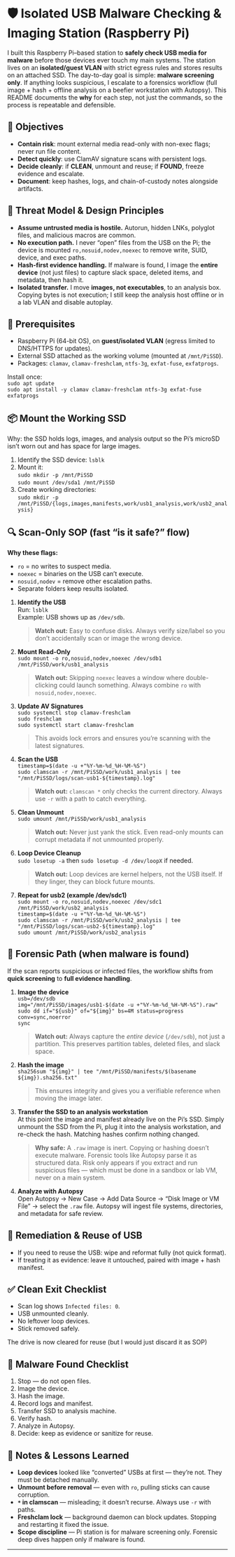 # 🛡️ Isolated USB Malware Checking & Imaging Station (Raspberry Pi)

I built this Raspberry Pi–based station to **safely check USB media for malware** before those devices ever touch my main systems. The station lives on an **isolated/guest VLAN** with strict egress rules and stores results on an attached SSD. The day-to-day goal is simple: **malware screening only**. If anything looks suspicious, I escalate to a forensics workflow (full image + hash + offline analysis on a beefier workstation with Autopsy). This README documents the **why** for each step, not just the commands, so the process is repeatable and defensible.

## 🎯 Objectives
- **Contain risk**: mount external media read-only with non-exec flags; never run file content.  
- **Detect quickly**: use ClamAV signature scans with persistent logs.  
- **Decide cleanly**: if **CLEAN**, unmount and reuse; if **FOUND**, freeze evidence and escalate.  
- **Document**: keep hashes, logs, and chain-of-custody notes alongside artifacts.  

## 🧱 Threat Model & Design Principles
- **Assume untrusted media is hostile.** Autorun, hidden LNKs, polyglot files, and malicious macros are common.  
- **No execution path.** I never “open” files from the USB on the Pi; the device is mounted `ro,nosuid,nodev,noexec` to remove write, SUID, device, and exec paths.  
- **Hash-first evidence handling.** If malware is found, I image the **entire device** (not just files) to capture slack space, deleted items, and metadata, then hash it.  
- **Isolated transfer.** I move **images, not executables**, to an analysis box. Copying bytes is not execution; I still keep the analysis host offline or in a lab VLAN and disable autoplay.  

## 🧰 Prerequisites
- Raspberry Pi (64-bit OS), on **guest/isolated VLAN** (egress limited to DNS/HTTPS for updates).  
- External SSD attached as the working volume (mounted at `/mnt/PiSSD`).  
- Packages: `clamav`, `clamav-freshclam`, `ntfs-3g`, `exfat-fuse`, `exfatprogs`.  

Install once:  
`sudo apt update`  
`sudo apt install -y clamav clamav-freshclam ntfs-3g exfat-fuse exfatprogs`

## 📦 Mount the Working SSD
Why: the SSD holds logs, images, and analysis output so the Pi’s microSD isn’t worn out and has space for large images.

1. Identify the SSD device: `lsblk`  
2. Mount it:  
   `sudo mkdir -p /mnt/PiSSD`  
   `sudo mount /dev/sda1 /mnt/PiSSD`  
3. Create working directories:  
   `sudo mkdir -p /mnt/PiSSD/{logs,images,manifests,work/usb1_analysis,work/usb2_analysis}`

## 🔍 Scan-Only SOP (fast “is it safe?” flow)
**Why these flags:**  
- `ro` = no writes to suspect media.  
- `noexec` = binaries on the USB can’t execute.  
- `nosuid,nodev` = remove other escalation paths.  
- Separate folders keep results isolated.

1. **Identify the USB**  
   Run: `lsblk`  
   Example: USB shows up as `/dev/sdb`.  
   > **Watch out:** Easy to confuse disks. Always verify size/label so you don’t accidentally scan or image the wrong device.

2. **Mount Read-Only**  
   `sudo mount -o ro,nosuid,nodev,noexec /dev/sdb1 /mnt/PiSSD/work/usb1_analysis`  
   > **Watch out:** Skipping `noexec` leaves a window where double-clicking could launch something. Always combine `ro` with `nosuid,nodev,noexec`.

3. **Update AV Signatures**  
   `sudo systemctl stop clamav-freshclam`  
   `sudo freshclam`  
   `sudo systemctl start clamav-freshclam`  
   > This avoids lock errors and ensures you’re scanning with the latest signatures.

4. **Scan the USB**  
   `timestamp=$(date -u +"%Y-%m-%d_%H-%M-%S")`  
   `sudo clamscan -r /mnt/PiSSD/work/usb1_analysis | tee "/mnt/PiSSD/logs/scan-usb1-${timestamp}.log"`  
   > **Watch out:** `clamscan *` only checks the current directory. Always use `-r` with a path to catch everything.

5. **Clean Unmount**  
   `sudo umount /mnt/PiSSD/work/usb1_analysis`  
   > **Watch out:** Never just yank the stick. Even read-only mounts can corrupt metadata if not unmounted properly.

6. **Loop Device Cleanup**  
   `sudo losetup -a` then `sudo losetup -d /dev/loopX` if needed.  
   > **Watch out:** Loop devices are kernel helpers, not the USB itself. If they linger, they can block future mounts.

7. **Repeat for usb2 (example /dev/sdc1)**  
   `sudo mount -o ro,nosuid,nodev,noexec /dev/sdc1 /mnt/PiSSD/work/usb2_analysis`  
   `timestamp=$(date -u +"%Y-%m-%d_%H-%M-%S")`  
   `sudo clamscan -r /mnt/PiSSD/work/usb2_analysis | tee "/mnt/PiSSD/logs/scan-usb2-${timestamp}.log"`  
   `sudo umount /mnt/PiSSD/work/usb2_analysis`

## 🧪 Forensic Path (when malware is found)
If the scan reports suspicious or infected files, the workflow shifts from **quick screening** to **full evidence handling**.

1. **Image the device**  
   `usb=/dev/sdb`  
   `img="/mnt/PiSSD/images/usb1-$(date -u +"%Y-%m-%d_%H-%M-%S").raw"`  
   `sudo dd if="${usb}" of="${img}" bs=4M status=progress conv=sync,noerror`  
   `sync`  
   > **Watch out:** Always capture the *entire device* (`/dev/sdb`), not just a partition. This preserves partition tables, deleted files, and slack space.

2. **Hash the image**  
   `sha256sum "${img}" | tee "/mnt/PiSSD/manifests/$(basename ${img}).sha256.txt"`  
   > This ensures integrity and gives you a verifiable reference when moving the image later.

3. **Transfer the SSD to an analysis workstation**  
   At this point the image and manifest already live on the Pi’s SSD. Simply unmount the SSD from the Pi, plug it into the analysis workstation, and re-check the hash. Matching hashes confirm nothing changed.  
   > **Why safe:** A `.raw` image is inert. Copying or hashing doesn’t execute malware. Forensic tools like Autopsy parse it as structured data. Risk only appears if you extract and run suspicious files — which must be done in a sandbox or lab VM, never on a main system.

4. **Analyze with Autopsy**  
   Open Autopsy → New Case → Add Data Source → “Disk Image or VM File” → select the `.raw` file. Autopsy will ingest file systems, directories, and metadata for safe review.

## 🧼 Remediation & Reuse of USB
- If you need to reuse the USB: wipe and reformat fully (not quick format).  
- If treating it as evidence: leave it untouched, paired with image + hash manifest.

## ✅ Clean Exit Checklist
- Scan log shows `Infected files: 0`.  
- USB unmounted cleanly.  
- No leftover loop devices.  
- Stick removed safely.  

The drive is now cleared for reuse (but I would just discard it as SOP)

## 🚩 Malware Found Checklist
1. Stop — do not open files.  
2. Image the device.  
3. Hash the image.  
4. Record logs and manifest.  
5. Transfer SSD to analysis machine.  
6. Verify hash.  
7. Analyze in Autopsy.  
8. Decide: keep as evidence or sanitize for reuse.  

## 🧠 Notes & Lessons Learned
- **Loop devices** looked like “converted” USBs at first — they’re not. They must be detached manually.  
- **Unmount before removal** — even with `ro`, pulling sticks can cause corruption.  
- **`*` in clamscan** — misleading; it doesn’t recurse. Always use `-r` with paths.  
- **Freshclam lock** — background daemon can block updates. Stopping and restarting it fixed the issue.  
- **Scope discipline** — Pi station is for malware screening only. Forensic deep dives happen only if malware is found.  

---

